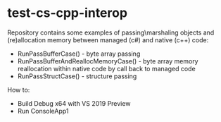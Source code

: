 # test-cs-cpp-interop

Repository contains some examples of passing\marshaling objects and (re)allocation memory between managed (c#) and native (c++) code:
* RunPassBufferCase() - byte array passing
* RunPassBufferAndReallocMemoryCase() - byte array memory reallocation within native code by call back to managed code
* RunPassStructCase() - structure passing

How to:
* Build Debug x64 with VS 2019 Preview
* Run ConsoleApp1

